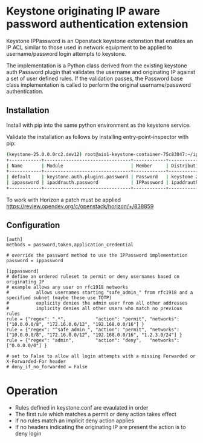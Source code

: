 # Keystone originating IP aware password authentication extension

Keystone IPPassword is an Openstack keystone extenstion that enables
an IP ACL similar to those used in network equipment to be applied
to username/password login attempts to keystone.

The implementation is a Python class derived from the existing keystone
auth Password plugin that validates the username and originating IP against
a set of user defined rules. If the validation passes, the Password base
class implementation is called to perform the original username/password
authentication.

## Installation

Install with pip into the same python environment as the keystone service.

Validate the installation as follows by installing entry-point-inspector with pip:

```sh
(keystone-25.0.0.0rc2.dev12) root@aio1-keystone-container-75c83047:~/ipaddrauth# epi group show keystone.auth.password
+------------+--------------------------------+------------+----------------------+-------+
| Name       | Module                         | Member     | Distribution         | Error |
+------------+--------------------------------+------------+----------------------+-------+
| default    | keystone.auth.plugins.password | Password   | keystone 21.0.1.dev2 |       |
| ippassword | ipaddrauth.password            | IPPassword | ipaddrauth 0.0.0     |       |
+------------+--------------------------------+------------+----------------------+-------+
```

To work with Horizon a patch must be applied https://review.opendev.org/c/openstack/horizon/+/838859

## Configuration
```
[auth]
methods = password,token,application_credential

# override the password method to use the IPPassword implementation
password = ippassword

[ippassword]
# define an ordered ruleset to permit or deny usernames based on originating IP
# example allows any user on rfc1918 networks
#          allows usernames starting "safe_admin_" from rfc1918 and a specified subnet (maybe these use TOTP)
#          explicity denies the admin user from all other addresses
#          implicity denies all other users who match no previous rules
rule = {"regex": ".*",           "action": "permit", "networks": ["10.0.0.0/8", "172.16.0.0/12", "192.168.0.0/16"] }
rule = {"regex": "^safe_admin_", "action": "permit", "networks": ["10.0.0.0/8", "172.16.0.0/12", "192.168.0.0/16", "1.2.3.0/24"] }
rule = {"regex": "admin",        "action": "deny",   "networks": ["0.0.0.0/0"] }

# set to False to allow all login attempts with a missing Forwarded or X-Forwarded-For header
# deny_if_no_forwarded = False
```


# Operation

- Rules defined in keystone.conf are evaulated in order
- The first rule which matches a permit or deny action takes effect
- If no rules match an implicit deny action applies
- If no headers indicating the originating IP are present the action is to deny login
